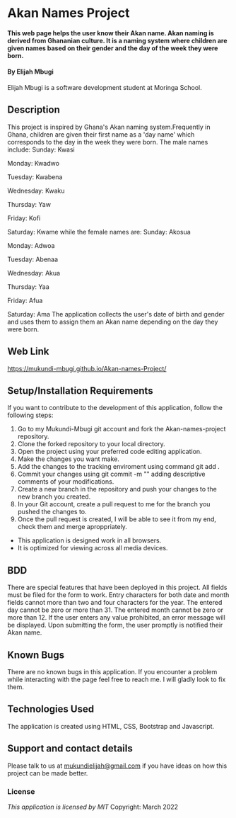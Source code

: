 # Akan Names Project
#### This web page helps the user know their Akan name. Akan naming is derived from Ghananian culture. It is a naming system where children are given names based on their gender and the day of the week they were born.
#### By **Elijah Mbugi**
Elijah Mbugi is a software development student at Moringa School.
## Description
This project is inspired by Ghana's Akan naming system.Frequently in Ghana, children are given their first name as a 'day name' which corresponds to the day in the week they were born. The male names include:
Sunday: Kwasi

Monday: Kwadwo

Tuesday: Kwabena

Wednesday: Kwaku

Thursday:  Yaw

Friday: Kofi

Saturday: Kwame
while the female names are:
Sunday: Akosua

Monday: Adwoa

Tuesday: Abenaa

Wednesday: Akua

Thursday:  Yaa

Friday: Afua

Saturday: Ama
The application collects the user's date of birth and gender and uses them to assign them an Akan name depending on the day they were born.
## Web Link
https://mukundi-mbugi.github.io/Akan-names-Project/
## Setup/Installation Requirements
If you want to contribute to the development of this application, follow the following steps:
1. Go to my Mukundi-Mbugi git account and fork the Akan-names-project repository.
2. Clone the forked repository to your local directory.
3. Open the project using your preferred code editing application.
4. Make the changes you want make.
5. Add the changes to the tracking enviroment using command git add .
6. Commit your changes using git commit -m "" adding descriptive comments of your modifications.
7. Create a new branch in the repository and push your changes to the new branch you created.
8. In your Git account, create a pull request to me for the branch you pushed the changes to.
9. Once the pull request is created, I will be able to see it from my end, check them and merge aproppriately.
* This application is designed work in all browsers.
* It is optimized for viewing across all media devices.
## BDD
There are special features that have been deployed in this project. All fields must be filed for the form to work. Entry characters for both date and month fields cannot more than two and four characters for the year. The entered day cannot be zero or more than 31. The entered month cannot be zero or more than 12. If the user enters any value prohibited, an error message will be displayed. Upon submitting the form, the user promptly is notified their Akan name.
## Known Bugs
There are no known bugs in this application. If you encounter a problem while interacting with the page feel free to reach me. I will gladly look to fix them.
## Technologies Used
The application is created using HTML, CSS, Bootstrap and Javascript.
## Support and contact details
Please talk to us at mukundielijah@gmail.com if you have ideas on how this project can be made better. 
### License
*This application is licensed by MIT*
Copyright: March 2022
